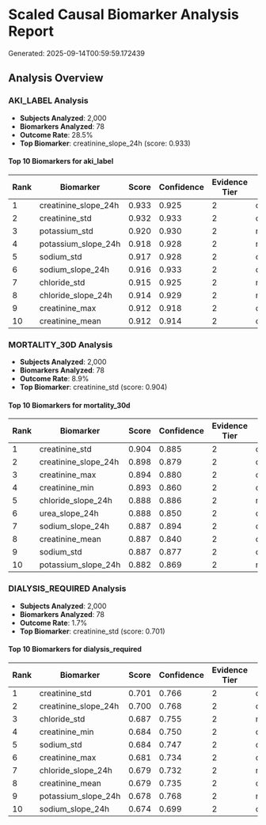 # Scaled Causal Biomarker Analysis Report

Generated: 2025-09-14T00:59:59.172439

## Analysis Overview


### AKI_LABEL Analysis

- **Subjects Analyzed**: 2,000
- **Biomarkers Analyzed**: 78
- **Outcome Rate**: 28.5%
- **Top Biomarker**: creatinine_slope_24h (score: 0.933)

#### Top 10 Biomarkers for aki_label

| Rank | Biomarker | Score | Confidence | Evidence Tier | Layer |
|------|-----------|-------|------------|---------------|-------|
| 1 | creatinine_slope_24h | 0.933 | 0.925 | 2 | clinical |
| 2 | creatinine_std | 0.932 | 0.933 | 2 | clinical |
| 3 | potassium_std | 0.920 | 0.930 | 2 | molecular |
| 4 | potassium_slope_24h | 0.918 | 0.928 | 2 | molecular |
| 5 | sodium_std | 0.917 | 0.928 | 2 | clinical |
| 6 | sodium_slope_24h | 0.916 | 0.933 | 2 | clinical |
| 7 | chloride_std | 0.915 | 0.925 | 2 | molecular |
| 8 | chloride_slope_24h | 0.914 | 0.929 | 2 | molecular |
| 9 | creatinine_max | 0.912 | 0.918 | 2 | clinical |
| 10 | creatinine_mean | 0.912 | 0.914 | 2 | clinical |

### MORTALITY_30D Analysis

- **Subjects Analyzed**: 2,000
- **Biomarkers Analyzed**: 78
- **Outcome Rate**: 8.9%
- **Top Biomarker**: creatinine_std (score: 0.904)

#### Top 10 Biomarkers for mortality_30d

| Rank | Biomarker | Score | Confidence | Evidence Tier | Layer |
|------|-----------|-------|------------|---------------|-------|
| 1 | creatinine_std | 0.904 | 0.885 | 2 | clinical |
| 2 | creatinine_slope_24h | 0.898 | 0.879 | 2 | clinical |
| 3 | creatinine_max | 0.894 | 0.880 | 2 | clinical |
| 4 | creatinine_min | 0.893 | 0.860 | 2 | clinical |
| 5 | chloride_slope_24h | 0.888 | 0.886 | 2 | molecular |
| 6 | urea_slope_24h | 0.888 | 0.850 | 2 | clinical |
| 7 | sodium_slope_24h | 0.887 | 0.894 | 2 | clinical |
| 8 | creatinine_mean | 0.887 | 0.840 | 2 | clinical |
| 9 | sodium_std | 0.887 | 0.877 | 2 | clinical |
| 10 | potassium_slope_24h | 0.882 | 0.869 | 2 | molecular |

### DIALYSIS_REQUIRED Analysis

- **Subjects Analyzed**: 2,000
- **Biomarkers Analyzed**: 78
- **Outcome Rate**: 1.7%
- **Top Biomarker**: creatinine_std (score: 0.701)

#### Top 10 Biomarkers for dialysis_required

| Rank | Biomarker | Score | Confidence | Evidence Tier | Layer |
|------|-----------|-------|------------|---------------|-------|
| 1 | creatinine_std | 0.701 | 0.766 | 2 | clinical |
| 2 | creatinine_slope_24h | 0.700 | 0.768 | 2 | clinical |
| 3 | chloride_std | 0.687 | 0.755 | 2 | molecular |
| 4 | creatinine_min | 0.684 | 0.750 | 2 | clinical |
| 5 | sodium_std | 0.684 | 0.747 | 2 | clinical |
| 6 | creatinine_max | 0.681 | 0.734 | 2 | clinical |
| 7 | chloride_slope_24h | 0.679 | 0.732 | 2 | molecular |
| 8 | creatinine_mean | 0.679 | 0.735 | 2 | clinical |
| 9 | potassium_slope_24h | 0.678 | 0.768 | 2 | molecular |
| 10 | sodium_slope_24h | 0.674 | 0.699 | 2 | clinical |

